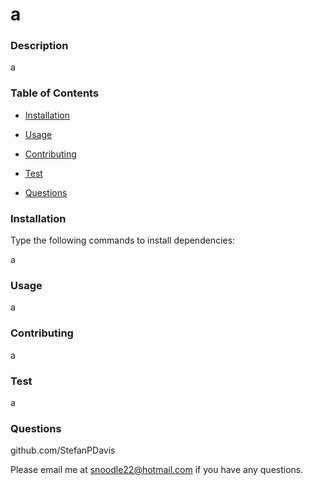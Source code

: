 # a

### Description

a



### Table of Contents

- [Installation](#installation)

- [Usage](#usage)

- [Contributing](#contributing)

- [Test](#test)

- [Questions](#questions)



### Installation
Type the following commands to install dependencies:

a



### Usage

a



### Contributing

a



### Test

a



### Questions

github.com/StefanPDavis

Please email me at snoodle22@hotmail.com if you have any questions.

